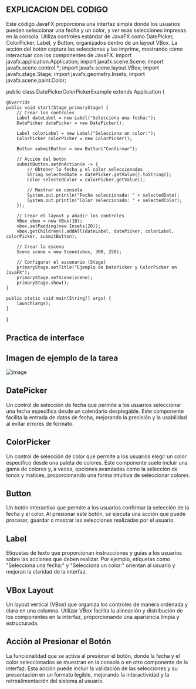 ## EXPLICACION DEL CODIGO
Este código JavaFX proporciona una interfaz simple donde los usuarios pueden seleccionar una fecha y un color, y ver esas selecciones impresas en la consola. Utiliza controles estándar de JavaFX como DatePicker, ColorPicker, Label, y Button, organizados dentro de un layout VBox. La acción del botón captura las selecciones y las imprime, mostrando cómo interactuar con los componentes de JavaFX.
import javafx.application.Application;
import javafx.scene.Scene;
import javafx.scene.control.*;
import javafx.scene.layout.VBox;
import javafx.stage.Stage;
import javafx.geometry.Insets;
import javafx.scene.paint.Color;

public class DatePickerColorPickerExample extends Application {

    @Override
    public void start(Stage primaryStage) {
        // Crear los controles
        Label dateLabel = new Label("Selecciona una fecha:");
        DatePicker datePicker = new DatePicker();

        Label colorLabel = new Label("Selecciona un color:");
        ColorPicker colorPicker = new ColorPicker();

        Button submitButton = new Button("Confirmar");

        // Acción del botón
        submitButton.setOnAction(e -> {
            // Obtener la fecha y el color seleccionados
            String selectedDate = datePicker.getValue().toString();
            Color selectedColor = colorPicker.getValue();

            // Mostrar en consola
            System.out.println("Fecha seleccionada: " + selectedDate);
            System.out.println("Color seleccionado: " + selectedColor);
        });

        // Crear el layout y añadir los controles
        VBox vbox = new VBox(10);
        vbox.setPadding(new Insets(20));
        vbox.getChildren().addAll(dateLabel, datePicker, colorLabel, colorPicker, submitButton);

        // Crear la escena
        Scene scene = new Scene(vbox, 300, 250);

        // Configurar el escenario (Stage)
        primaryStage.setTitle("Ejemplo de DatePicker y ColorPicker en JavaFX");
        primaryStage.setScene(scene);
        primaryStage.show();
    }

    public static void main(String[] args) {
        launch(args);
    }
}


   
## Practica de interface 

## Imagen de ejemplo de la tarea
![image](https://github.com/brayton992/Controles-DatePicker-y-ColorPicker/assets/142423609/23192284-6e0b-4402-8bbf-7d38842b37f5)


## DatePicker

 Un control de selección de fecha que permite a los usuarios seleccionar una fecha específica desde un calendario desplegable. Este componente facilita la entrada de datos de fecha, mejorando la precisión y la usabilidad al evitar errores de formato.

## ColorPicker

Un control de selección de color que permite a los usuarios elegir un color específico desde una paleta de colores. Este componente suele incluir una gama de colores y, a veces, opciones avanzadas como la selección de tonos y matices, proporcionando una forma intuitiva de seleccionar colores.

## Button

Un botón interactivo que permite a los usuarios confirmar la selección de la fecha y el color. Al presionar este botón, se ejecuta una acción que puede procesar, guardar o mostrar las selecciones realizadas por el usuario.

## Label

Etiquetas de texto que proporcionan instrucciones y guías a los usuarios sobre las acciones que deben realizar. Por ejemplo, etiquetas como "Selecciona una fecha:" y "Selecciona un color:" orientan al usuario y mejoran la claridad de la interfaz.

## VBox Layout

Un layout vertical (VBox) que organiza los controles de manera ordenada y clara en una columna. Utilizar VBox facilita la alineación y distribución de los componentes en la interfaz, proporcionando una apariencia limpia y estructurada.


## Acción al Presionar el Botón

La funcionalidad que se activa al presionar el botón, donde la fecha y el color seleccionados se muestran en la consola o en otro componente de la interfaz. Esta acción puede incluir la validación de las selecciones y su presentación en un formato legible, mejorando la interactividad y la retroalimentación del sistema al usuario.

